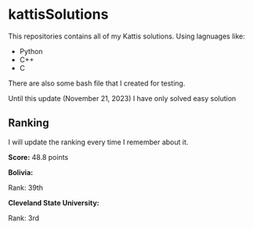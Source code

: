 # kattisSolutions

This repositories contains all of my Kattis solutions.
Using lagnuages like:

- Python
- C++
- C

There are also some bash file that I created for testing.

Until this update (November 21, 2023) I have only solved easy solution

## Ranking

I will update the ranking every time I remember about it.

**Score:** 48.8 points

**Bolivia:**

Rank: 39th

**Cleveland State University:**

Rank: 3rd
